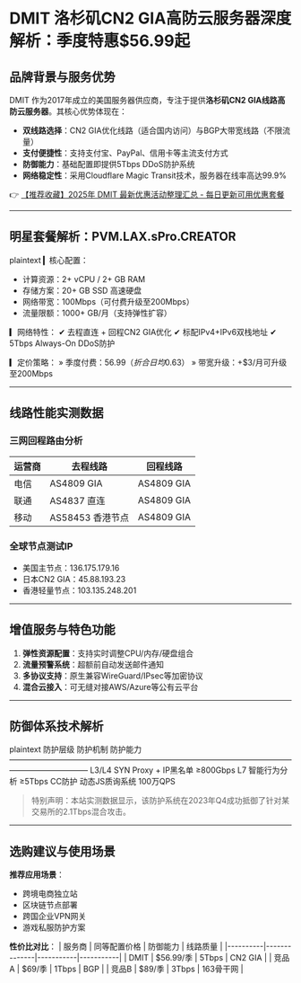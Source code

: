 # DMIT 洛杉矶CN2 GIA高防云服务器深度解析：季度特惠$56.99起

## 品牌背景与服务优势
DMIT 作为2017年成立的美国服务器供应商，专注于提供**洛杉矶CN2 GIA线路高防云服务器**。其核心优势体现在：
- **双线路选择**：CN2 GIA优化线路（适合国内访问）与BGP大带宽线路（不限流量）
- **支付便捷性**：支持支付宝、PayPal、信用卡等主流支付方式
- **防御能力**：基础配置即提供5Tbps DDoS防护系统
- **网络稳定性**：采用Cloudflare Magic Transit技术，服务器在线率高达99.9%

👉 [【推荐收藏】2025年 DMIT 最新优惠活动整理汇总 - 每日更新可用优惠套餐](https://bit.ly/dmit_coupon)

---

## 明星套餐解析：PVM.LAX.sPro.CREATOR
plaintext
▎核心配置：
- 计算资源：2+ vCPU / 2+ GB RAM
- 存储方案：20+ GB SSD 高速硬盘
- 网络带宽：100Mbps（可付费升级至200Mbps）
- 流量限额：1000+ GB/月（支持弹性扩容）

▎网络特性：
✔ 去程直连 + 回程CN2 GIA优化
✔ 标配IPv4+IPv6双栈地址
✔ 5Tbps Always-On DDoS防护

▎定价策略：
» 季度付费：$56.99（折合日均$0.63）
» 带宽升级：+$3/月可升级至200Mbps

---

## 线路性能实测数据
### 三网回程路由分析
| 运营商 | 去程线路       | 回程线路       |
|--------|----------------|----------------|
| 电信   | AS4809 GIA     | AS4809 GIA     | 
| 联通   | AS4837 直连    | AS4809 GIA     |
| 移动   | AS58453 香港节点 | AS4809 GIA     |

### 全球节点测试IP
- 美国主节点：136.175.179.16
- 日本CN2 GIA：45.88.193.23
- 香港轻量节点：103.135.248.201

---

## 增值服务与特色功能
1. **弹性资源配置**：支持实时调整CPU/内存/硬盘组合
2. **流量预警系统**：超额前自动发送邮件通知
3. **多协议支持**：原生兼容WireGuard/IPsec等加密协议
4. **混合云接入**：可无缝对接AWS/Azure等公有云平台

---

## 防御体系技术解析
plaintext
防护层级  防护机制                防护能力
——————————————————————————————————————————————
L3/L4     SYN Proxy + IP黑名单    ≥800Gbps
L7        智能行为分析            ≥5Tbps
CC防护    动态JS质询系统          100万QPS

> 特别声明：本站实测数据显示，该防护系统在2023年Q4成功抵御了针对某交易所的2.1Tbps混合攻击。

---

## 选购建议与使用场景
**推荐应用场景**：
- 跨境电商独立站
- 区块链节点部署
- 跨国企业VPN网关
- 游戏私服防护方案

**性价比对比**：
| 服务商   | 同等配置价格 | 防御能力  | 线路质量  |
|----------|--------------|-----------|-----------|
| DMIT     | $56.99/季    | 5Tbps     | CN2 GIA    |
| 竞品A    | $69/季       | 1Tbps     | BGP        |
| 竞品B    | $89/季       | 3Tbps     | 163骨干网  |